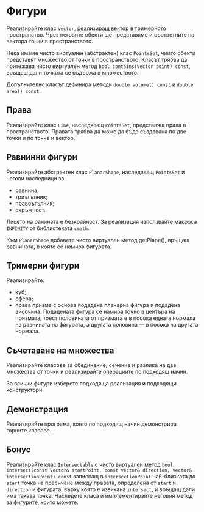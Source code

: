 # Фигури

Реализирайте клас `Vector`, реализиращ вектор в тримерното пространство. Чрез неговите обекти ще представяме и съответните на вектора точки в пространството.

Нека имаме чисто виртуален (абстрактен) клас `PointsSet`, чиито обекти представят множество от точки в пространството. Класът трябва да притежава чисто виртуален метод `bool contains(Vector point) const`, връщаш дали точката се съдържа в множеството.

Допълнително класът дефинира методи `double volume() const` и `double area() const`.

## Права

Реализирайте клас `Line`, наследяващ `PointsSet`, представящ права в пространството. Правата трябва да може да бъде създавана по две точки и по точка и вектор.

## Равнинни фигури

Реализирайте абстрактен клас `PlanarShape`, наследяващ `PointsSet` и негови наследници за:

*   равнина;
*   триъгълник;
*   правоъгълник;
*   окръжност.

Лицето на ранината е безкрайност. За реализация използвайте макроса `INFINITY` от библиотеката `cmath`.

Към `PlanarShape` добавете чисто виртуален метод getPlane(), връщаш равнината, в която се намира фигурата.

## Тримерни фигури

Реализирайте:

*   куб;
*   сфера;
*   права призма с основа подадена планарна фигура и подадена височина. Подадената фигура се намира точно в центъра на призмата, тоест половината от призмата е в посока едната нормала на равнината на фигурата, а другата половина — в посока на другата нормала.

## Съчетаване на множества

Реализирайте класове за обединение, сечение и разлика на две множества от точки и реализирайте операциите по подходящ начин.

За всички фигури изберете подходяща реализация и подходящи конструктори.

## Демонстрация

Реализирайте програма, която по подходящ начин демонстрира горните класове.

## Бонус

Реализирайте клас `Intersectable` с чисто виртуален метод `bool intersect(const Vector& startPoint, const Vector& direction, Vector& intersectionPoint) const` записващ в `intersectionPoint` най-близката до `start` точка на пресичане между правата, определена от `start` и `direction` и фигурата, върху която е извикана `intersect`, и връщащ дали има такава точка. Наследете класа и имплементирайте неговия метод за фигурите, които можете.